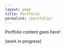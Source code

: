 ```yaml
---
layout: page
title: Portfolio
permalink: /portfolio/
---
```


Portfolio content goes here!

(work in progress)